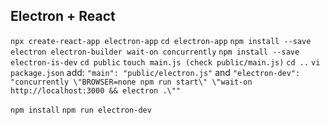 ## Electron + React

`npx create-react-app electron-app`
`cd electron-app`
`npm install --save electron electron-builder wait-on concurrently`
`npm install --save electron-is-dev`
`cd public`
`touch main.js (check public/main.js)`
`cd ..`
`vi package.json`
add:
`"main": "public/electron.js"`
and
`"electron-dev": "concurrently \"BROWSER=none npm run start\" \"wait-on http://localhost:3000 && electron .\""`

`npm install`
`npm run electron-dev`
